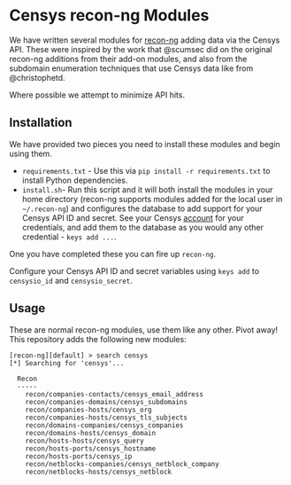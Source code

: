 # Censys recon-ng Modules

We have written several modules for [recon-ng](https://bitbucket.org/LaNMaSteR53/recon-ng) adding data via the Censys API. These were inspired by the work that @scumsec did on the original recon-ng additions from their add-on modules, and also from the subdomain enumeration techniques that use Censys data like from @christophetd. 

Where possible we attempt to minimize API hits. 

## Installation

We have provided two pieces you need to install these modules and begin using them.

* `requirements.txt` - Use this via `pip install -r requirements.txt` to install Python dependencies.
* `install.sh`- Run this script and it will both install the modules in your home directory (recon-ng supports modules added for the local user in `~/.recon-ng`) and configures the database to add support for your Censys API ID and secret. See your Censys [account](https://censys.io/account/api) for your credentials, and add them to the database as you would any other credential - `keys add ...`. 

One you have completed these you can fire up `recon-ng`.

Configure your Censys API ID and secret variables using `keys add` to `censysio_id` and `censysio_secret`. 

## Usage

These are normal recon-ng modules, use them like any other. Pivot away! This repository adds the following new modules:

	[recon-ng][default] > search censys
	[*] Searching for 'censys'...

	  Recon
	  -----
	    recon/companies-contacts/censys_email_address
	    recon/companies-domains/censys_subdomains
	    recon/companies-hosts/censys_org
	    recon/companies-hosts/censys_tls_subjects
	    recon/domains-companies/censys_companies
	    recon/domains-hosts/censys_domain
	    recon/hosts-hosts/censys_query
	    recon/hosts-ports/censys_hostname
	    recon/hosts-ports/censys_ip
	    recon/netblocks-companies/censys_netblock_company
	    recon/netblocks-hosts/censys_netblock